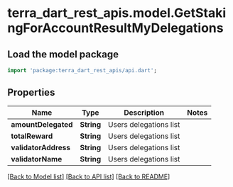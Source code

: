 # terra_dart_rest_apis.model.GetStakingForAccountResultMyDelegations

## Load the model package
```dart
import 'package:terra_dart_rest_apis/api.dart';
```

## Properties
Name | Type | Description | Notes
------------ | ------------- | ------------- | -------------
**amountDelegated** | **String** | Users delegations list | 
**totalReward** | **String** | Users delegations list | 
**validatorAddress** | **String** | Users delegations list | 
**validatorName** | **String** | Users delegations list | 

[[Back to Model list]](../README.md#documentation-for-models) [[Back to API list]](../README.md#documentation-for-api-endpoints) [[Back to README]](../README.md)


